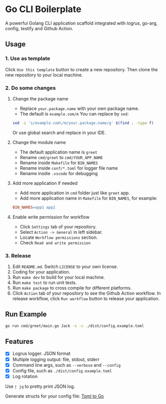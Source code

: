 # Go CLI Boilerplate

A powerful Golang CLI application scaffold integrated with logrus, go-arg, config, testify and Github Action.

## Usage

### 1. Use as template

Click `Use this template` button to create a new repository. Then clone the new repository to your local machine.

### 2. Do some changes

1. Change the package name
    + Replace `your.package.name` with your own package name.
    + The default is `example.com/m` You can replace by `sed`:

    ```bash
    sed -i 's/example.com\/m/your.package.name/g' $(find . -type f)
    ```

    Or use global search and replace in your IDE.

2. Change the module name
    + The default application name is `greet`
    + Rename `cmd/greet` to `cmd/YOUR_APP_NAME`
    + Rename inside `Makefile` for `BIN_NAMES`
    + Rename inside `conf/*.toml` for logger file name
    + Rename insdie `.vscode` for debugging

3. Add more application if needed
    + Add more application in `cmd` folder just like `greet` app.
    + Add more application name in `Makefile` for `BIN_NAMES`, for example:

    ```makefile
    BIN_NAMES=app1 app2
    ```

4. Enable write permission for workflow
    + Click `Settings` tab of your repository.
    + Select `Action -> General` in left sidebar.
    + Locate `Workflow permissions` section.
    + Check `Read and write permission`

### 3. Release

1. Edit `README.md`. Switch `LICENSE` to your own license.
2. Coding for your application.
3. Run `make dev` to build for your local machine.
4. Run `make test` to run unit tests.
5. Run `make package` to cross compile for different platforms.
6. Click `Action` tab of your repository to see the Github Action workflow. In release workflow, click `Run workflow` button to release your application.

## Run Example

```bash
go run cmd/greet/main.go Jack -v -c ./dist/config.example.toml
```

## Features

+ [x] Logrus logger. JSON format
+ [x] Multiple logging output: file, stdout, stderr
+ [x] Command line args, such as `--verbose` and `--config`
+ [x] Config file, such as `./dist/config.example.toml`
+ [x] Log rotation

Use `| jq` to pretty print JSON log.

Generate structs for your config file: [Toml to Go](https://xuri.me/toml-to-go/)

